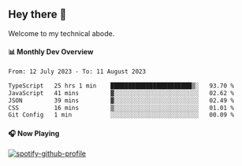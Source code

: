 ## Hey there 👋

Welcome to my technical abode.

#### 📊 Monthly Dev Overview
<!--START_SECTION:waka-->

```txt
From: 12 July 2023 - To: 11 August 2023

TypeScript   25 hrs 1 min    ███████████████████████▒░   93.70 %
JavaScript   41 mins         ▓░░░░░░░░░░░░░░░░░░░░░░░░   02.62 %
JSON         39 mins         ▓░░░░░░░░░░░░░░░░░░░░░░░░   02.49 %
CSS          16 mins         ▒░░░░░░░░░░░░░░░░░░░░░░░░   01.01 %
Git Config   1 min           ░░░░░░░░░░░░░░░░░░░░░░░░░   00.09 %
```

<!--END_SECTION:waka-->

#### 🎧 Now Playing

[![spotify-github-profile](https://spotify-github-profile.vercel.app/api/view?uid=james2mid&cover_image=true&theme=natemoo-re)](https://open.spotify.com/user/james2mid?si=2b3baf2b09cb499e)
